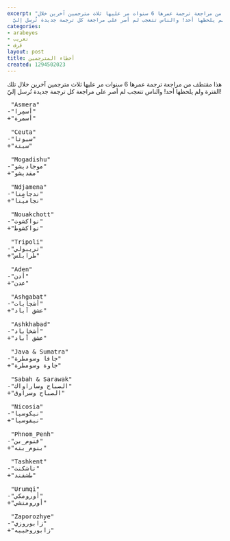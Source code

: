 ```yaml
---
excerpt: "هذا مقتطف من مراجعة ترجمة عمرها 6 سنوات مر عليها ثلاث مترجمين آخرين خلال
  تلك الفترة ولم يلحظها أحد! والناس تتعجب لم أصر على مراجعة كل ترجمة جديدة تُرسل إليّ!\r\n"
categories:
- arabeyes
- تعريب
- قرف
layout: post
title: أخطاء المترجمين
created: 1294502023
---
```

هذا مقتطف من مراجعة ترجمة عمرها 6 سنوات مر عليها ثلاث مترجمين آخرين خلال تلك الفترة ولم يلحظها أحد! والناس تتعجب لم أصر على مراجعة كل ترجمة جديدة تُرسل إليّ!
<!--break-->
<pre>
 "Asmera"
‎-"أسمِرا"
‎+"أسمرة"
 
 "Ceuta"
‎-"سيوتا"
‎+"سبتة"
 
 "Mogadishu"
‎-"موجاديشو"
‎+"مقديشو"

 "Ndjamena"
‎-"ندجامِِنا"
‎+"نجامينا"
 
 "Nouakchott"
‎-"نواكشوت"
‎+"نواكشوط"
 
 "Tripoli"
‎-"تريبولي"
‎+"طرابلس"
 
 "Aden"
‎-"أدن"
‎+"عدن"
 
 "Ashgabat"
‎-"أشجابات"
‎+"عشق آباد"
 
 "Ashkhabad"
‎-"أشخاباد"
‎+"عشق آباد"
 
 "Java & Sumatra"
‎-"جافا وسومطرة"
‎+"جاوة وسومطرة"
 
 "Sabah & Sarawak"
‎-"الصباح وساراواك"
‎+"الصباح وسراوق"
 
 "Nicosia"
‎-"نيكوسيا"
‎+"نيقوسيا"
 
 "Phnom_Penh"
‎-"فنوم_بن"
‎+"بنوم_بنه"
 
 "Tashkent"
‎-"تاشكنت"
‎+"طشقند"
 
 "Urumqi"
‎-"أورومكي"
‎+"أورومتشي"

 "Zaporozhye"
‎-"زابوروزي"
‎+"زابوروجييه"
</pre>
